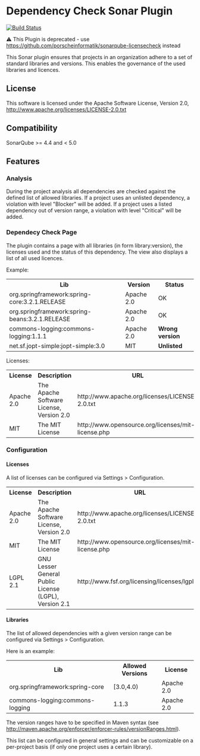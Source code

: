 Dependency Check Sonar Plugin
===================

[![Build Status](https://travis-ci.org/porscheinformatik/sonar-dependency-check-plugin.png?branch=master)](https://travis-ci.org/porscheinformatik/sonar-dependency-check-plugin)

:warning: This Plugin is deprecated - use https://github.com/porscheinformatik/sonarqube-licensecheck instead

This Sonar plugin ensures that projects in an organization adhere to a set of standard libraries and versions. This enables the governance of the used libraries and licences.

## License

This software is licensed under the Apache Software License, Version 2.0, http://www.apache.org/licenses/LICENSE-2.0.txt

## Compatibility

SonarQube >= 4.4 and < 5.0

## Features

### Analysis

During the project analysis all dependencies are checked against the defined list of allowed libraries. If a project uses an unlisted dependency, a violation with level "Blocker" will be added. If a project uses a listed dependency out of version range, a violation with level "Critical" will be added.

### Dependecy Check Page

The plugin contains a page with all libraries (in form library:version), the licenses used and the status of this dependency. The view also displays a list of all used licences.

Example:
<table>
  <tr><th>Lib</th><th>Version</th><th>Status</th></tr>
  <tr><td>org.springframework:spring-core:3.2.1.RELEASE</td><td>Apache 2.0</td><td>OK</td></tr>
  <tr><td>org.springframework:spring-beans:3.2.1.RELEASE</td><td>Apache 2.0</td><td>OK</td></tr>
  <tr><td>commons-logging:commons-logging:1.1.1</td><td>Apache 2.0</td><td><b>Wrong version</b></td></tr>
  <tr><td>net.sf.jopt-simple:jopt-simple:3.0</td><td>MIT</td><td><b>Unlisted</b></td></tr>
</table>

Licenses:
<table>
  <tr><th>License</th><th>Description</th><th>URL</th></tr>
  <tr><td>Apache 2.0</td><td>The Apache Software License, Version 2.0</td><td>http://www.apache.org/licenses/LICENSE-2.0.txt</td></tr>
  <tr><td>MIT</td><td>The MIT License</td><td>http://www.opensource.org/licenses/mit-license.php</td></tr>
</table>

### Configuration

#### Licenses

A list of licenses can be configured via Settings > Configuration.

<table>
  <tr><th>License</th><th>Description</th><th>URL</th></tr>
  <tr><td>Apache 2.0</td><td>The Apache Software License, Version 2.0</td><td>http://www.apache.org/licenses/LICENSE-2.0.txt</td></tr>
  <tr><td>MIT</td><td>The MIT License</td><td>http://www.opensource.org/licenses/mit-license.php</td></tr>
  <tr><td>LGPL 2.1</td><td>GNU Lesser General Public License (LGPL), Version 2.1</td><td>http://www.fsf.org/licensing/licenses/lgpl.txt</td></tr>
</table>

#### Libraries

The list of allowed dependencies with a given version range can be configured via Settings > Configuration.

Here is an example:
<table>
  <tr><th>Lib</th><th>Allowed Versions</th><th>License</th></tr>
  <tr><td>org.springframework:spring-core</td><td>[3.0,4.0)</td><td>Apache 2.0</td></tr>
  <tr><td>commons-logging:commons-logging</td><td>1.1.3</td><td>Apache 2.0</td></tr>
</table>

The version ranges have to be specified in Maven syntax (see http://maven.apache.org/enforcer/enforcer-rules/versionRanges.html).

This list can be configured in general settings and can be customizable on a per-project basis (if only one project uses a certain library).
